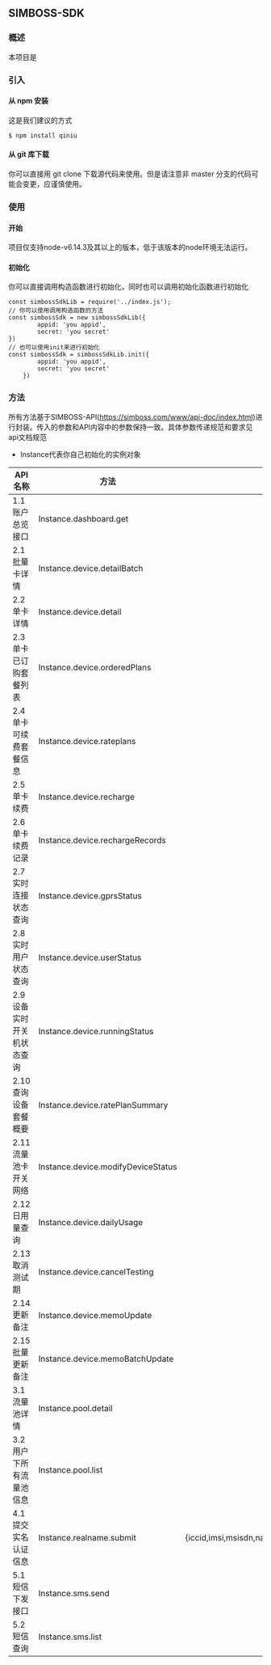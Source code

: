 ## SIMBOSS-SDK
		
### 概述
本项目是
### 引入

#### 从 npm 安装

这是我们建议的方式

	$ npm install qiniu
	
#### 从 git 库下载

你可以直接用 git clone 下载源代码来使用。但是请注意非 master 分支的代码可能会变更，应谨慎使用。

### 使用

#### 开始

项目仅支持node-v6.14.3及其以上的版本，低于该版本的node环境无法运行。


#### 初始化
你可以直接调用构造函数进行初始化，同时也可以调用初始化函数进行初始化

	const simbossSdkLib = require('../index.js');
	// 你可以使用调用构造函数的方法
	const simbossSdk = new simbossSdkLib({
			appid: 'you appid',
			secret: 'you secret'
  	})
	// 也可以使用init来进行初始化
	const simbossSdk = simbossSdkLib.init({
			appid: 'you appid',
			secret: 'you secret'
		})

### 方法

所有方法基于SIMBOSS-API(https://simboss.com/www/api-doc/index.html)进行封装。传入的参数和API内容中的参数保持一致。具体参数传递规范和要求见api文档规范

* Instance代表你自己初始化的实例对象

| API名称 | 方法 | 请求参数 |    
| ------- | --------- | ---------:|
|1.1 账户总览接口         |  Instance.dashboard.get  |  无  |
|2.1 批量卡详情			 | Instance.device.detailBatch        |  {iccids,imsis,msisdns}  |
|2.2 单卡详情				 | Instance.device.detail             |    {{iccid,imsi,msisdn}}  |
|2.3 单卡已订购套餐列表	 | Instance.device.orderedPlans       |  {{iccid,imsi,msisdn}}  |
|2.4 单卡可续费套餐信息	 | Instance.device.rateplans          |   {iccid,imsi,msisdn}    |
|2.5 单卡续费				 | Instance.device.recharge           |   {iccid,imsi,msisdn,ratePlanId,month,externalOrder}  |
|2.6 单卡续费记录			 | Instance.device.rechargeRecords    |   {iccid,imsi,msisdn}  |
|2.7 实时连接状态查询		 | Instance.device.gprsStatus         |   {iccid,imsi,msisdn}   |
|2.8 实时用户状态查询		 | Instance.device.userStatus         |   {iccid,imsi,msisdn}   |
|2.9 设备实时开关机状态查询 | Instance.device.runningStatus      |  {iccid,imsi,msisdn}  |
|2.10 查询设备套餐概要     | Instance.device.ratePlanSummary    |  {iccid,imsi,msisdn}   |
|2.11 流量池卡开关网络     | Instance.device.modifyDeviceStatus |   {iccid,imsi,msisdn,status}  |
|2.12 日用量查询          | Instance.device.dailyUsage         |    {iccid,imsi,msisdn,date}       |
|2.13 取消测试期          | Instance.device.cancelTesting      |  {iccid,imsi,msisdn}   |
|2.14 更新备注            | Instance.device.memoUpdate         |   {iccid,imsi,msisdn,memo}   |
|2.15 批量更新备注         | Instance.device.memoBatchUpdate    |  {iccids,imsis,msisdns,memo}   |
|3.1 流量池详情			 | Instance.pool.detail           |   {iccid,imsi,msisdn}   |
|3.2 用户下所有流量池信息   | Instance.pool.list             |    无    |
|4.1 提交实名认证信息		 | Instance.realname.submit   |    {iccid,imsi,msisdn,name,licenseType,licenseCode,phone,extenalUserName,pic1,pic2,pic3}     |
|5.1 短信下发接口			 | Instance.sms.send                  |   {iccid,imsi,msisdn,text,msgId}    |
|5.2 短信查询             | Instance.sms.list                  |   {iccid,imsi,msisdn,pageNo}  |





